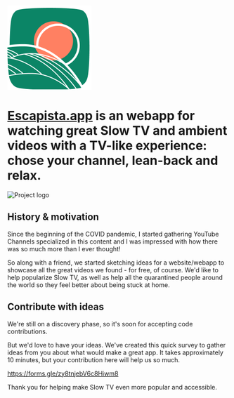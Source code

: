 ![Project logo](./public/logo192.png)

# [Escapista.app](http://escapista.app/) is an webapp for watching great Slow TV and ambient videos with a TV-like experience: chose your channel, lean-back and relax.

<!-- ![Project logo](./src/assets/artextended.svg) -->
![Project logo](./public/video.gif)

## History & motivation 

Since the beginning of the COVID pandemic, I started gathering YouTube Channels specialized in this content and I was impressed with how there was so much more than I ever thought!

So along with a friend, we started sketching ideas for a website/webapp to showcase all the great videos we found - for free, of course. We'd like to help popularize Slow TV, as well as help all the quarantined people around the world so they feel better about being stuck at home.


## Contribute with ideas

We're still on a discovery phase, so it's soon for accepting code contributions.

But we'd love to have your ideas. We've created this quick survey to gather ideas from you about what would make a great app. It takes approximately 10 minutes, but your contribution here will help us so much.

https://forms.gle/zy8tnjebV6c8Hiwm8

Thank you for helping make Slow TV even more popular and accessible.